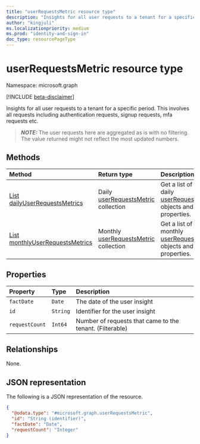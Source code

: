 ```yaml
---
title: "userRequestsMetric resource type"
description: "Insights for all user requests to a tenant for a specific period"
author: "kingjuli"
ms.localizationpriority: medium
ms.prod: "identity-and-sign-in"
doc_type: resourcePageType
---
```


# userRequestsMetric resource type

Namespace: microsoft.graph

[!INCLUDE [beta-disclaimer](../../includes/beta-disclaimer.md)]

Insights for all user requests to a tenant for a specific period. This involves all requests including authentication requests, signup requests, mfa requests etc.

> **_NOTE:_**
> The user requests here are aggregated as is with no filtering. The value returned might not reflect the most updated numbers.

## Methods
|Method|Return type|Description|
|:---|:---|:---|
|[List dailyUserRequestsMetrics](../api/dailyuserinsightmetricsroot-list-requests.md)|Daily [userRequestsMetric](../resources/userrequestsmetric.md) collection|Get a list of the daily [userRequestsMetric](../resources/userrequestsmetric.md) objects and their properties.|
|[List monthlyUserRequestsMetrics](../api/monthlyuserinsightmetricsroot-list-requests.md)| Monthly [userRequestsMetric](../resources/userrequestsmetric.md) collection|Get a list of the monthly [userRequestsMetric](../resources/userrequestsmetric.md) objects and their properties.|


## Properties
|Property|Type|Description|
|:---|:---|:---|
|`factDate`|`Date`|The date of the user insight|
|`id`|`String`|Identifier for the user insight|
|`requestCount`|`Int64`|Number of requests that came to the tenant. (Filterable)|

## Relationships
None.

## JSON representation
The following is a JSON representation of the resource.
<!-- {
  "blockType": "resource",
  "keyProperty": "id",
  "@odata.type": "microsoft.graph.userRequestsMetric",
  "openType": false
}
-->
``` json
{
  "@odata.type": "#microsoft.graph.userRequestsMetric",
  "id": "String (identifier)",
  "factDate": "Date",
  "requestCount": "Integer"
}
```

